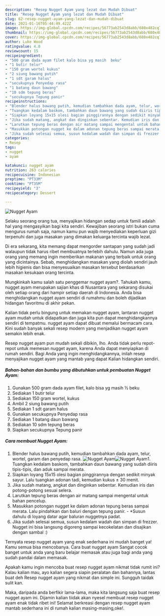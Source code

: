 ```yaml
---
description: "Resep Nugget Ayam yang lezat dan Mudah Dibuat"
title: "Resep Nugget Ayam yang lezat dan Mudah Dibuat"
slug: 62-resep-nugget-ayam-yang-lezat-dan-mudah-dibuat
date: 2021-01-16T05:44:49.422Z
image: https://img-global.cpcdn.com/recipes/56773ab2543d8abb/680x482cq70/nugget-ayam-foto-resep-utama.jpg
thumbnail: https://img-global.cpcdn.com/recipes/56773ab2543d8abb/680x482cq70/nugget-ayam-foto-resep-utama.jpg
cover: https://img-global.cpcdn.com/recipes/56773ab2543d8abb/680x482cq70/nugget-ayam-foto-resep-utama.jpg
author: Luke Wood
ratingvalue: 4.8
reviewcount: 15
recipeingredient:
- "500 gram dada ayam filet kalo bisa yg masih  beku"
- "1 butir telur"
- "150 gram wortel kukus"
- "2 siung bawang putih"
- "1 sdt garam halus"
- "secukupnya Penyedap rasa"
- "1 batang daun bawang"
- "10 sdm tepung beras"
- "secukupnya Tepung panir"
recipeinstructions:
- "Blender halus bawang putih, kemudian tambahkan dada ayam, telur, wortel, garam dan penyedap rasa."
- "Tuangkan kedalam baskom, tambahkan daun bawang yang sudah diiris tipis-tipis, dan aduk sampai merata."
- "Siapkan loyang 15x15 olesi bagian pinggirannya dengan sedikit minyak sayur. Lalu tuangkan adonan tadi, kemudian kukus ± 30 menit."
- "Jika sudah matang, angkat dan dinginkan sebentar. Kemudian iris dan potong-potong sesuai selera."
- "Larutkan tepung beras dengan air matang sampai mengental untuk bahan pencelup."
- "Masukkan potongan nugget ke dalam adonan tepung beras sampai merata. Lalu pindahkan dan baluri dengan tepung panir. *Susun dahulu di loyang datar agar baluran nuggetnya padat."
- "Jika sudah selesai semua, susun kedalam wadah dan simpan di frezzer. Nugget ini bisa langsung digoreng sampai kecokelatan dan disajikan dengan sambal :)"
categories:
- Resep
tags:
- nugget
- ayam

katakunci: nugget ayam 
nutrition: 263 calories
recipecuisine: Indonesian
preptime: "PT33M"
cooktime: "PT35M"
recipeyield: "3"
recipecategory: Dessert

---
```



![Nugget Ayam](https://img-global.cpcdn.com/recipes/56773ab2543d8abb/680x482cq70/nugget-ayam-foto-resep-utama.jpg)

Selaku seorang orang tua, menyajikan hidangan sedap untuk famili adalah hal yang mengasyikan bagi kita sendiri. Kewajiban seorang istri bukan cuma mengurus rumah saja, namun kamu pun wajib menyediakan keperluan gizi terpenuhi dan juga masakan yang dimakan keluarga tercinta wajib lezat.

Di era  sekarang, kita memang dapat mengorder santapan yang sudah jadi walaupun tidak harus ribet membuatnya terlebih dahulu. Namun ada juga orang yang memang ingin memberikan makanan yang terbaik untuk orang yang dicintainya. Sebab, menghidangkan masakan yang diolah sendiri jauh lebih higienis dan bisa menyesuaikan masakan tersebut berdasarkan masakan kesukaan orang tercinta. 



Mungkinkah kamu salah satu penggemar nugget ayam?. Tahukah kamu, nugget ayam merupakan sajian khas di Nusantara yang sekarang disukai oleh setiap orang dari hampir setiap daerah di Indonesia. Anda bisa menghidangkan nugget ayam sendiri di rumahmu dan boleh dijadikan hidangan favoritmu di akhir pekan.

Kalian tidak perlu bingung untuk memakan nugget ayam, lantaran nugget ayam mudah untuk didapatkan dan juga kita pun dapat menghidangkannya sendiri di tempatmu. nugget ayam dapat dibuat memalui bermacam cara. Kini sudah banyak sekali resep modern yang menjadikan nugget ayam semakin lebih enak.

Resep nugget ayam pun mudah sekali dibikin, lho. Anda tidak perlu repot-repot untuk memesan nugget ayam, karena Anda dapat menyiapkan di rumah sendiri. Bagi Anda yang ingin menghidangkannya, inilah resep menyajikan nugget ayam yang mantab yang dapat Kalian hidangkan sendiri.

<!--inarticleads1-->

##### Bahan-bahan dan bumbu yang dibutuhkan untuk pembuatan Nugget Ayam:

1. Gunakan 500 gram dada ayam filet, kalo bisa yg masih ½ beku
1. Sediakan 1 butir telur
1. Sediakan 150 gram wortel, kukus
1. Ambil 2 siung bawang putih
1. Sediakan 1 sdt garam halus
1. Gunakan secukupnya Penyedap rasa
1. Sediakan 1 batang daun bawang
1. Sediakan 10 sdm tepung beras
1. Siapkan secukupnya Tepung panir




<!--inarticleads2-->

##### Cara membuat Nugget Ayam:

1. Blender halus bawang putih, kemudian tambahkan dada ayam, telur, wortel, garam dan penyedap rasa.
<img src="https://img-global.cpcdn.com/steps/b4aaa347955fa144/160x128cq70/nugget-ayam-langkah-memasak-1-foto.jpg" alt="Nugget Ayam"><img src="https://img-global.cpcdn.com/steps/73fadabb4ef86e3e/160x128cq70/nugget-ayam-langkah-memasak-1-foto.jpg" alt="Nugget Ayam">1. Tuangkan kedalam baskom, tambahkan daun bawang yang sudah diiris tipis-tipis, dan aduk sampai merata.
1. Siapkan loyang 15x15 olesi bagian pinggirannya dengan sedikit minyak sayur. Lalu tuangkan adonan tadi, kemudian kukus ± 30 menit.
1. Jika sudah matang, angkat dan dinginkan sebentar. Kemudian iris dan potong-potong sesuai selera.
1. Larutkan tepung beras dengan air matang sampai mengental untuk bahan pencelup.
1. Masukkan potongan nugget ke dalam adonan tepung beras sampai merata. Lalu pindahkan dan baluri dengan tepung panir. - *Susun dahulu di loyang datar agar baluran nuggetnya padat.
1. Jika sudah selesai semua, susun kedalam wadah dan simpan di frezzer. Nugget ini bisa langsung digoreng sampai kecokelatan dan disajikan dengan sambal :)




Ternyata resep nugget ayam yang enak sederhana ini mudah banget ya! Kamu semua bisa mencobanya. Cara buat nugget ayam Sangat cocok banget untuk anda yang baru belajar memasak atau juga bagi anda yang sudah pandai dalam memasak.

Apakah kamu ingin mencoba buat resep nugget ayam nikmat tidak rumit ini? Kalau kalian mau, ayo kalian segera siapin peralatan dan bahannya, lantas buat deh Resep nugget ayam yang nikmat dan simple ini. Sungguh taidak sulit kan. 

Maka, daripada anda berfikir lama-lama, maka kita langsung saja buat resep nugget ayam ini. Dijamin kalian tiidak akan nyesel membuat resep nugget ayam enak tidak ribet ini! Selamat berkreasi dengan resep nugget ayam mantab sederhana ini di rumah kalian masing-masing,oke!.


